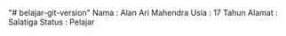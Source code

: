 "# belajar-git-version" 
Nama : Alan Ari Mahendra
Usia : 17 Tahun
Alamat : Salatiga
Status : Pelajar
